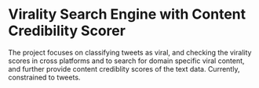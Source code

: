 # Virality Search Engine with Content Credibility Scorer
The project focuses on classifying tweets as viral, and checking the virality scores in cross platforms and to search for domain specific viral content, and further provide content crediblity scores of the text data. Currently, constrained to tweets.
